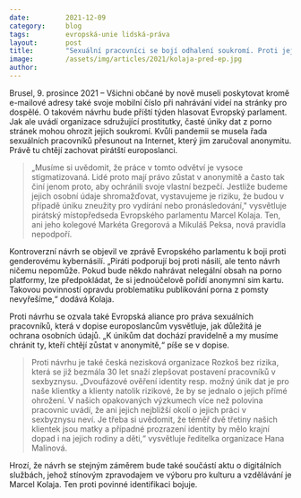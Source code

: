 ```yaml
---
date:         2021-12-09
category:     blog
tags:         evropská-unie lidská-práva
layout:       post
title:        "Sexuální pracovníci se bojí odhalení soukromí. Proti jejich povinné identifikaci on-line se ozývají Piráti"
image:        /assets/img/articles/2021/kolaja-pred-ep.jpg
author:       
---
```

 
Brusel, 9. prosince 2021 – Všichni občané by nově museli poskytovat kromě e-mailové adresy také svoje mobilní číslo při nahrávání videí na stránky pro dospělé. O takovém návrhu bude příští týden hlasovat Evropský parlament. Jak ale uvádí organizace sdružující prostitutky, časté úniky dat z porno stránek mohou ohrozit jejich soukromí. Kvůli pandemii se musela řada sexuálních pracovníků přesunout na Internet, který jim zaručoval anonymitu. Právě tu chtějí zachovat pirátští europoslanci.
 
> „Musíme si uvědomit, že práce v tomto odvětví je vysoce stigmatizovaná. Lidé proto mají právo zůstat v anonymitě a často tak činí jenom proto, aby ochránili svoje vlastní bezpečí. Jestliže budeme jejich osobní údaje shromažďovat, vystavujeme je riziku, že budou v případě úniku zneužity pro vydírání nebo pronásledování," vysvětluje pirátský místopředseda Evropského parlamentu Marcel Kolaja. Ten, ani jeho kolegové Markéta Gregorová a Mikuláš Peksa, nová pravidla nepodpoří.
 
Kontroverzní návrh se objevil ve zprávě Evropského parlamentu k boji proti genderovému kybernásilí. „Piráti podporují boj proti násilí, ale tento návrh ničemu nepomůže. Pokud bude někdo nahrávat nelegální obsah na porno platformy, lze předpokládat, že si jednoúčelově pořídí anonymní sim kartu. Takovou povinností opravdu problematiku publikování porna z pomsty nevyřešíme,“ dodává Kolaja.
 
Proti návrhu se ozvala také Evropská aliance pro práva sexuálních pracovníků, která v dopise europoslancům vysvětluje, jak důležitá je ochrana osobních údajů. „K únikům dat dochází pravidelně a my musíme chránit ty, kteří chtějí zůstat v anonymitě,“ píše se v dopise.
 
> Proti návrhu je také česká nezisková organizace Rozkoš bez rizika, která se již bezmála 30 let snaží zlepšovat postavení pracovníků v sexbyznysu. „Dvoufázové ověření identity resp. možný únik dat je pro naše klientky a klienty natolik rizikové, že by se jednalo o jejich přímé ohrožení. V našich opakovaných výzkumech více než polovina pracovnic uvádí, že ani jejich nejbližší okolí o jejich práci v sexbyznysu neví. Je třeba si uvědomit, že téměř dvě třetiny našich klientek jsou matky a případné prozrazení identity by mělo krajní dopad i na jejich rodiny a děti,“ vysvětluje ředitelka organizace Hana Malinová.
 
Hrozí, že návrh se stejným záměrem bude také součástí aktu o digitálních službách, jehož stínovým zpravodajem ve výboru pro kulturu a vzdělávání je Marcel Kolaja. Ten proti povinné identifikaci bojuje.
